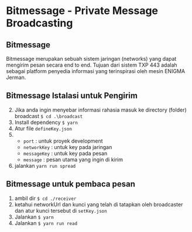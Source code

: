 # Bitmessage - Private Message Broadcasting

## Bitmessage
Bitmessage merupakan sebuah sistem jaringan (networks) yang dapat mengirim pesan secara end to end. Tujuan dari sistem TXP 443 adalah sebagai platform penyedia informasi yang terinspirasi oleh mesin ENIGMA Jerman. 

## Bitmessage Istalasi untuk Pengirim
2. Jika anda ingin menyebar informasi rahasia masuk ke directory (folder) broadcast
`$ cd .\broadcast`
3. Install dependency `$ yarn`
4. Atur file `defineKey.json` 
5. - `port` : untuk proyek development
   - `networkKey` : untuk key pada jaringan
   - `messageKey` : untuk key pada pesan
   - `message` : pesan utama yang ingin di kirim
6. jalankan `yarn run spread`


## Bitmessage untuk pembaca pesan

1. ambil dir `$ cd ./receiver`
2. ketahui networkUrl dan kunci yang telah di tatapkan oleh broadcaster dan atur kunci tersebut di `setKey.json`
3. Jalankan `$ yarn`
4. Jalankan `$ yarn run read`
